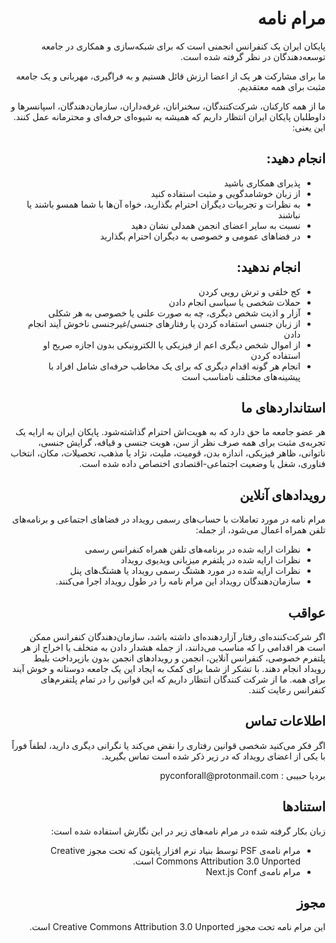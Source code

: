 <!-- # مرام نامه

پایکان ایران یک کنفرانس انجمنی است که برای شبکه‌سازی و همکاری در جامعه توسعه‌دهندگان در نظر گرفته شده است.

ما برای مشارکت هر یک از اعضا ارزش قائل هستیم و به فراگیری، مهربانی و یک جامعه مثبت برای همه معتقدیم.

ما از همه کارکنان، شرکت‌کنندگان، سخنرانان، غرفه‌داران، سازمان‌دهندگان، اسپانسرها و داوطلبان پایکان ایران انتظار داریم که همیشه به شیوه‌ای حرفه‌ای و محترمانه عمل کنند. این یعنی:
## انجام دهید:
* پذیرای همکاری باشید
* از زبان خوشامدگویی و مثبت استفاده کنید
* به نظرات و تجربیات دیگران احترام بگذارید، خواه آن‌ها با شما همسو باشند یا نباشند
* نسبت به سایر اعضای انجمن همدلی نشان دهید
* در فضاهای عمومی و خصوصی به دیگران احترام بگذارید
## انجام ندهید:
* کج خلقی و ترش رویی کردن
* حملات شخصی یا سیاسی انجام دادن
* آزار و اذیت شخص دیگری، چه به صورت علنی یا خصوصی به هر شکلی
* از زبان جنسی استفاده کردن یا رفتارهای جنسی/غیرجنسی ناخوش آیند انجام دادن
* از اموال شخص دیگری اعم از فیزیکی یا الکترونیکی بدون اجازه صریح او استفاده کردن
* انجام هر گونه اقدام دیگری که برای یک مخاطب حرفه‌ای شامل افراد با پیشینه‌های مختلف نامناسب است

## استانداردهای ما
هر عضو جامعه ما حق دارد که به هویت‌اش احترام گذاشته‌شود. پایکان ایران به ارایه یک تجربه‌ی مثبت برای همه صرف نظر از سن، هویت جنسی و قیافه، گرایش جنسی، ناتوانی، ظاهر فیزیکی، اندازه بدن، قومیت، ملیت، نژاد یا مذهب، تحصیلات، مکان، انتخاب فناوری، شغل یا وضعیت اجتماعی-اقتصادی اختصاص داده شده است.

## رویدادهای آنلاین
مرام نامه در مورد تعاملات با حساب‌های رسمی رویداد در فضاهای اجتماعی و برنامه‌های تلفن همراه اعمال می‌شود، از جمله:
* نظرات ارایه شده در برنامه‌های تلفن همراه کنفرانس رسمی
* نظرات ارایه شده در پلتفرم میزبانی ویدیوی رویداد
* نظرات ارایه شده در مورد هشتگ رسمی رویداد یا هشتگ‌های پنل
* سازمان‌دهندگان رویداد این مرام نامه را در طول رویداد اجرا می‌کنند.

## عواقب
اگر شرکت‌کننده‌ای رفتار آزاردهنده‌ای داشته باشد، سازمان‌دهندگان کنفرانس ممکن است هر اقدامی را که مناسب می‌دانند، از جمله هشدار دادن به متخلف یا اخراج از هر پلتفرم خصوصی، کنفرانس آنلاین، انجمن و رویدادهای انجمن بدون بازپرداخت بلیط رویداد انجام دهند. با تشکر از شما برای کمک به ایجاد این یک جامعه دوستانه و خوش آیند برای همه.
ما از شرکت کنندگان انتظار داریم که این قوانین را در تمام پلتفرم‌های کنفرانس رعایت کنند.

## اطلاعات تماس
اگر فکر می‌کنید شخصی قوانین رفتاری را نقض می‌کند یا نگرانی دیگری دارید، لطفاً فوراً با یکی از اعضای رویداد که در زیر ذکر شده است تماس بگیرید.

بردیا حبیبی : pyconforall@protonmail.com

## استنادها
زبان بکار گرفته شده در مرام نامه‌های زیر در این نگارش استفاده شده است:
* مرام نامه‌ی PSF توسط بنیاد نرم افزار پایتون که تحت مجوز Creative Commons Attribution 3.0 Unported است.
* مرام نامه‌ی Next.js Conf

## مجوز
این مرام نامه تحت مجوز Creative Commons Attribution 3.0 Unported است.


 -->

<div style="direction: rtl; text-align: right;">
<h1 id="مرام-نامه">مرام نامه</h1>

<p>پایکان ایران یک کنفرانس انجمنی است که برای شبکه‌سازی و همکاری در جامعه توسعه‌دهندگان در نظر گرفته شده است.</p>

<p>ما برای مشارکت هر یک از اعضا ارزش قائل هستیم و به فراگیری، مهربانی و یک جامعه مثبت برای همه معتقدیم.</p>

<p>ما از همه کارکنان، شرکت‌کنندگان، سخنرانان، غرفه‌داران، سازمان‌دهندگان، اسپانسرها و داوطلبان پایکان ایران انتظار داریم که همیشه به شیوه‌ای حرفه‌ای و محترمانه عمل کنند. این یعنی:</p>
<h2 id="انجام-دهید">انجام دهید:</h2>
<ul>
  <li>پذیرای همکاری باشید</li>
  <li>از زبان خوشامدگویی و مثبت استفاده کنید</li>
  <li>به نظرات و تجربیات دیگران احترام بگذارید، خواه آن‌ها با شما همسو باشند یا نباشند</li>
  <li>نسبت به سایر اعضای انجمن همدلی نشان دهید</li>
  <li>در فضاهای عمومی و خصوصی به دیگران احترام بگذارید
    <h2 id="انجام-ندهید">انجام ندهید:</h2>
  </li>
  <li>کج خلقی و ترش رویی کردن</li>
  <li>حملات شخصی یا سیاسی انجام دادن</li>
  <li>آزار و اذیت شخص دیگری، چه به صورت علنی یا خصوصی به هر شکلی</li>
  <li>از زبان جنسی استفاده کردن یا رفتارهای جنسی/غیرجنسی ناخوش آیند انجام دادن</li>
  <li>از اموال شخص دیگری اعم از فیزیکی یا الکترونیکی بدون اجازه صریح او استفاده کردن</li>
  <li>انجام هر گونه اقدام دیگری که برای یک مخاطب حرفه‌ای شامل افراد با پیشینه‌های مختلف نامناسب است</li>
</ul>

<h2 id="استانداردهای-ما">استانداردهای ما</h2>
<p>هر عضو جامعه ما حق دارد که به هویت‌اش احترام گذاشته‌شود. پایکان ایران به ارایه یک تجربه‌ی مثبت برای همه صرف نظر از سن، هویت جنسی و قیافه، گرایش جنسی، ناتوانی، ظاهر فیزیکی، اندازه بدن، قومیت، ملیت، نژاد یا مذهب، تحصیلات، مکان، انتخاب فناوری، شغل یا وضعیت اجتماعی-اقتصادی اختصاص داده شده است.</p>

<h2 id="رویدادهای-آنلاین">رویدادهای آنلاین</h2>
<p>مرام نامه در مورد تعاملات با حساب‌های رسمی رویداد در فضاهای اجتماعی و برنامه‌های تلفن همراه اعمال می‌شود، از جمله:</p>
<ul>
  <li>نظرات ارایه شده در برنامه‌های تلفن همراه کنفرانس رسمی</li>
  <li>نظرات ارایه شده در پلتفرم میزبانی ویدیوی رویداد</li>
  <li>نظرات ارایه شده در مورد هشتگ رسمی رویداد یا هشتگ‌های پنل</li>
  <li>سازمان‌دهندگان رویداد این مرام نامه را در طول رویداد اجرا می‌کنند.</li>
</ul>

<h2 id="عواقب">عواقب</h2>
<p>اگر شرکت‌کننده‌ای رفتار آزاردهنده‌ای داشته باشد، سازمان‌دهندگان کنفرانس ممکن است هر اقدامی را که مناسب می‌دانند، از جمله هشدار دادن به متخلف یا اخراج از هر پلتفرم خصوصی، کنفرانس آنلاین، انجمن و رویدادهای انجمن بدون بازپرداخت بلیط رویداد انجام دهند. با تشکر از شما برای کمک به ایجاد این یک جامعه دوستانه و خوش آیند برای همه.
ما از شرکت کنندگان انتظار داریم که این قوانین را در تمام پلتفرم‌های کنفرانس رعایت کنند.</p>

<h2 id="اطلاعات-تماس">اطلاعات تماس</h2>
<p>اگر فکر می‌کنید شخصی قوانین رفتاری را نقض می‌کند یا نگرانی دیگری دارید، لطفاً فوراً با یکی از اعضای رویداد که در زیر ذکر شده است تماس بگیرید.</p>

<p>بردیا حبیبی : pyconforall@protonmail.com</p>

<h2 id="استنادها">استنادها</h2>
<p>زبان بکار گرفته شده در مرام نامه‌های زیر در این نگارش استفاده شده است:</p>
<ul>
  <li>مرام نامه‌ی PSF توسط بنیاد نرم افزار پایتون که تحت مجوز Creative Commons Attribution 3.0 Unported است.</li>
  <li>مرام نامه‌ی Next.js Conf</li>
</ul>

<h2 id="مجوز">مجوز</h2>
<p>این مرام نامه تحت مجوز Creative Commons Attribution 3.0 Unported است.
‫</p>
        </div>


<!-- <style>
#main-content h1:before {
    padding-right: 0.3em;
    margin-left: -0.9em;
    content: "";
}
 </style> -->
